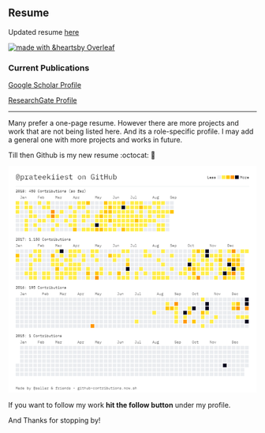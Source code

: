 ## Resume



Updated resume [here](https://github.com/prateekiiest/Resume/blob/master/Resume__Prateek.pdf)

[![made with &heartsby Overleaf](https://img.shields.io/badge/made%20with%20%E2%9D%A4-by%20Overleaf-brightgreen.svg)](http://shields.io/#your-badge)


### Current Publications

[Google Scholar Profile](https://scholar.google.co.in/citations?hl=en&user=2CiQLkYAAAAJ)

[ResearchGate Profile](https://www.researchgate.net/profile/Prateek_Chanda)


---------------------------------------


Many prefer a one-page resume. However there are more projects and work that are not being listed here. And its a role-specific profile.
I may add a general one with more projects and works in future.

Till then Github is my new resume :octocat: :metal: 

![](https://github.com/prateekiiest/Resume/blob/master/contributions%20(3).png)

If you want to follow my work **hit the follow button** under my profile.

And Thanks for stopping by!
